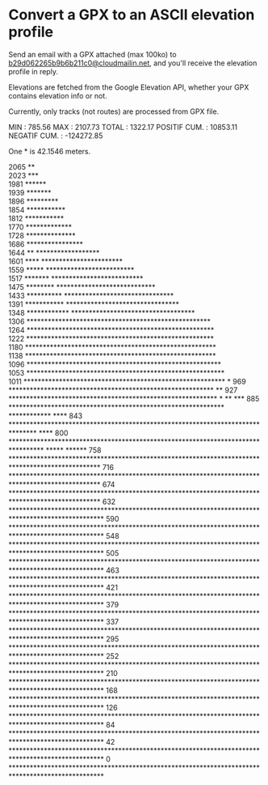 # Convert a GPX to an ASCII elevation profile

Send an email with a GPX attached (max 100ko) to b29d062265b9b6b211c0@cloudmailin.net, and you'll receive the elevation profile in reply.

Elevations are fetched from the Google Elevation API, whether your GPX contains elevation info or not.

Currently, only tracks (not routes) are processed from GPX file.

MIN : 785.56
MAX : 2107.73
TOTAL : 1322.17
POSITIF CUM. : 10853.11
NEGATIF CUM. : -124272.85

One * is 42.1546 meters.

2065                                 **                                                                
2023                                ***                                                                
1981                               ******                                                              
1939                               *******                                                             
1896                              *********                                                            
1854                             ***********                                                           
1812                             ***********                                                           
1770                            *************                                                          
1728                            **************                                                         
1686                           ****************                                                        
1644 **                       ******************                                                       
1601 ****                    ***********************                                                   
1559 *****                  *************************                                                  
1517 *******                **************************                                                 
1475 ********              ****************************                                                
1433 **********          *******************************                                               
1391 ***********        ********************************                                               
1348 ************    ***********************************                                               
1306 ****************************************************                                              
1264 *****************************************************                                             
1222 *****************************************************                                             
1180 ******************************************************                                            
1138 ******************************************************                                            
1096 *******************************************************                                           
1053 ********************************************************                                          
1011 *********************************************************                                       * 
969  **********************************************************                                     ** 
927  ***********************************************************          * **                     *** 
885  *************************************************************    ************                **** 
843  *******************************************************************************              **** 
800  *********************************************************************************   *****  ****** 
758  ************************************************************************************************* 
716  ************************************************************************************************* 
674  ************************************************************************************************* 
632  **************************************************************************************************
590  **************************************************************************************************
548  **************************************************************************************************
505  **************************************************************************************************
463  **************************************************************************************************
421  **************************************************************************************************
379  **************************************************************************************************
337  **************************************************************************************************
295  **************************************************************************************************
252  **************************************************************************************************
210  **************************************************************************************************
168  **************************************************************************************************
126  **************************************************************************************************
84   **************************************************************************************************
42   **************************************************************************************************
0    **************************************************************************************************
